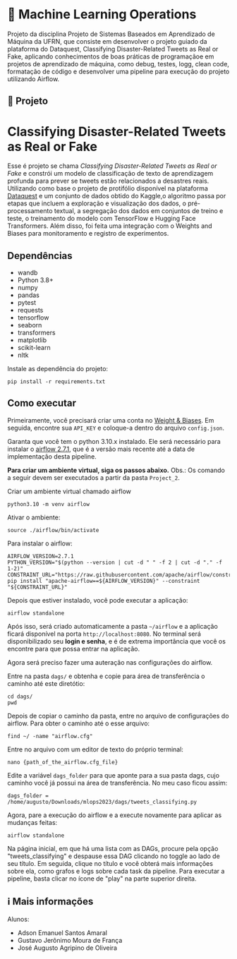 # 🤖 Machine Learning Operations
Projeto da disciplina Projeto de Sistemas Baseados em Aprendizado de Máquina da UFRN, que consiste em desenvolver o projeto guiado da plataforma do Dataquest, Classifying Disaster-Related Tweets as Real or Fake, aplicando conhecimentos de boas práticas de programaçãoe em projetos de aprendizado de máquina, como debug, testes, logg, clean code, formatação de código e desenvolver uma pipeline para execução do projeto utilizando Airflow.

## 📒 Projeto
# Classifying Disaster-Related Tweets as Real or Fake
Esse é projeto se chama <i>Classifying Disaster-Related Tweets as Real or Fake</i> e constrói um modelo de classificação de texto de aprendizagem profunda para prever se tweets estão relacionados a desastres reais. Utilizando como base o projeto de protifólio disponível na plataforma [Dataquest](https://app.dataquest.io/) e um conjunto de dados obtido do Kaggle,o algoritmo passa por etapas que incluem a exploração e visualização dos dados, o pré-processamento textual, a segregação dos dados em conjuntos de treino e teste, o treinamento do modelo com TensorFlow e Hugging Face Transformers. Além disso, foi feita uma integração com o Weights and Biases para monitoramento e registro de experimentos. 

## Dependências
- wandb
- Python 3.8+
- numpy
- pandas
- pytest
- requests
- tensorflow
- seaborn
- transformers
- matplotlib
- scikit-learn
- nltk

Instale as dependência do projeto:
```
pip install -r requirements.txt
```


## Como executar
Primeiramente, você precisará criar uma conta no [Weight & Biases](https://wandb.ai/site). Em seguida, encontre sua ``API_KEY`` e coloque-a dentro do arquivo ``config.json``.

Garanta que você tem o python 3.10.x instalado. Ele será necessário para instalar o [airflow 2.7.1](https://airflow.apache.org/docs/apache-airflow/stable/release_notes.html#airflow-2-7-1-2023-09-07), que é a versão mais recente até a data de implementação desta pipeline.

<strong>Para criar um ambiente virtual, siga os passos abaixo.</strong>
Obs.: Os comando a seguir devem ser executados a partir da pasta ``Project_2``.

Criar um ambiente virtual chamado airflow
```
python3.10 -m venv airflow
```

Ativar o ambiente:
```
source ./airflow/bin/activate
```

Para instalar o airflow:
```
AIRFLOW_VERSION=2.7.1
PYTHON_VERSION="$(python --version | cut -d " " -f 2 | cut -d "." -f 1-2)"
CONSTRAINT_URL="https://raw.githubusercontent.com/apache/airflow/constraints-${AIRFLOW_VERSION}/constraints-${PYTHON_VERSION}.txt"
pip install "apache-airflow==${AIRFLOW_VERSION}" --constraint "${CONSTRAINT_URL}"
```

Depois que estiver instalado, você pode executar a aplicação:
```
airflow standalone
```

Após isso, será criado automaticamente a pasta ``~/airflow`` e a aplicação ficará disponível na porta ``http://localhost:8080``. No terminal será disponibilizado seu <strong>login e senha</strong>, e é de extrema importância que você os encontre para que possa entrar na aplicação.

Agora será preciso fazer uma auteração nas configurações do airflow.

Entre na pasta ``dags/`` e obtenha e copie para área de transferência o caminho até este diretótio:
```
cd dags/
pwd
```

Depois de copiar o caminho da pasta, entre no arquivo de configurações do airflow. Para obter o caminho até o esse arquivo:
```
find ~/ -name "airflow.cfg"
```

Entre no arquivo com um editor de texto do próprio terminal:
```
nano {path_of_the_airflow.cfg_file}
```

Edite a variável ``dags_folder`` para que aponte para a sua pasta dags, cujo caminho você já possui na área de transferência. No meu caso ficou assim:
```
dags_folder = /home/augusto/Downloads/mlops2023/dags/tweets_classifying.py
```

Agora, pare a execução do airflow e a execute novamente para aplicar as mudanças feitas:
```
airflow standalone
```

Na página inicial, em que há uma lista com as DAGs, procure pela opção "tweets_classifying" e despause essa DAG clicando no toggle ao lado de seu título. Em seguida, clique no título e você obterá mais informações sobre ela, como grafos e logs sobre cada task da pipeline. Para executar a pipeline, basta clicar no ícone de "play" na parte superior direita.


## ℹ Mais informações

Alunos:
- Adson Emanuel Santos Amaral
- Gustavo Jerônimo Moura de França
- José Augusto Agripino de Oliveira

